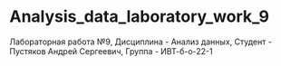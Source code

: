 # Analysis_data_laboratory_work_9
Лабораторная работа №9, Дисциплина - Анализ данных, Студент - Пустяков Андрей Сергеевич, Группа - ИВТ-б-о-22-1
